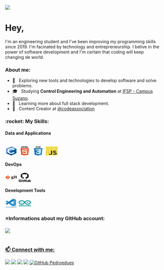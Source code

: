 
![](https://komarev.com/ghpvc/?username=pedroedues&color=006bed)

<h1> Hey,</h1>
<p> I'm an engineering student and I've been improving my programming skills since 2019. I'm facinated by technology and entrepreneurship. I belive in the power of software development and I'm certain that coding will keep changing de world.  </p> 
<h3> About me:</h3>

- 🤔 &nbsp; Exploring new tools and technologies to develop software and solve problems.
- 🎓 &nbsp; Studying **Control Engineering and Automation** at <a href="http://szn.ifsp.edu.br/portal2/">IFSP - Campus Suzano</a>.
- :construction: &nbsp; Learning more about full stack development.
- :rocket: &nbsp; Content Creator at <a href="https://www.instagram.com/codeassociation/">@codeassociation</a>

<h3>:rocket:&nbsp;My Skills: </h3>
<h4>Data and Applications</h4>
<div style="display: inline_block"><br>
  <img align="center" alt="C" height="30" width="40" src="https://raw.githubusercontent.com/devicons/devicon/master/icons/c/c-original.svg">
  <img align="center" alt="HTML" height="30" width="40" src="https://raw.githubusercontent.com/devicons/devicon/master/icons/html5/html5-original-wordmark.svg">
  <img align="center" alt="CSS" height="30" width="40" src="https://raw.githubusercontent.com/devicons/devicon/master/icons/css3/css3-original-wordmark.svg">
  <img align="center" alt="Js" height="30" width="40" src="https://raw.githubusercontent.com/devicons/devicon/9f4f5cdb393299a81125eb5127929ea7bfe42889/icons/javascript/javascript-original.svg">
  </div>
  
<!--   ![C](https://img.shields.io/badge/-C-333333?style=flat&logo=C&logoColor=00599C)
  ![HTML5](https://img.shields.io/badge/-HTML5-333333?style=flat&logo=HTML5)
  ![CSS](https://img.shields.io/badge/-CSS-333333?style=flat&logo=CSS3&logoColor=1572B6)
  <code><img src="https://img.shields.io/badge/C-F7DF1E?style=for-the-badge&logo=C&logoColor=black"/></code> -->


<h4>DevOps</h4>
  <div>
  <img align="center" alt="GIT" height="30" width="40" src="https://github.com/devicons/devicon/blob/master/icons/git/git-original-wordmark.svg">
  <img align="center" alt="GITHUB" height="30" width="40" src="https://github.com/devicons/devicon/blob/master/icons/github/github-original-wordmark.svg">
<!--   ![Git](https://github.com/devicons/devicon/blob/master/icons/git/git-original.svg)
  ![GitHub](https://img.shields.io/badge/-GitHub-333333?style=flat&logo=github) -->
  </div>
<h4>Development Tools</h4>
  <div>
    <img align="center" alt="VISUAL-STUDIO" height="30" width="40" src="https://github.com/devicons/devicon/blob/master/icons/vscode/vscode-original-wordmark.svg">
    <img align="center" alt="ARDUINO" height="30" width="40" src="https://github.com/devicons/devicon/blob/master/icons/arduino/arduino-original-wordmark.svg">
  </div>
  
<!--   ![Visual Studio Code](https://img.shields.io/badge/-Visual%20Studio%20Code-333333?style=flat&logo=visual-studio-code&logoColor=007BCC)
  ![Arduino](https://img.shields.io/badge/-Arduino-333333?style=flat&logo=arduino&logoColor=00989d) -->

<h3>⭐Informations about my GitHub account: </h3>
<div >
<a href="https://github.com/pedroedues">
  <img height="180em" src="https://github-readme-stats.vercel.app/api?username=pedroedues&theme=chartreuse-dark&show_icons=true" />
<!--   <img height="180em" src="https://github-readme-stats.vercel.app/api/top-langs/?username=pedroedues&layout=compact&langs_count=16&theme=chartreuse-dark"/> -->

  </div>
<br>

<h3>📫&nbsp;Connect with me:</h3> 


<a href="https://instagram.com/codeassociation" target="_blank"><img src="https://img.shields.io/badge/-Instagram-%23E4405F?style=for-the-badge&logo=instagram&logoColor=white" target="_blank"></a>
 <a href="https://discord.gg/FpkTemneZF" target="_blank"><img src="https://img.shields.io/badge/Discord-7289DA?style=for-the-badge&logo=discord&logoColor=white" target="_blank"></a> 
  <a href = "mailto:espedrosantos@gmail.com"><img src="https://img.shields.io/badge/-Gmail-c5221e?style=for-the-badge&logo=Gmail&logoColor=white&link=mailto:espedrosantos@gmail.com" target="_blank"></a>
  <a href="https://www.linkedin.com/in/pedro-eduardo/" target="_blank"><img src="https://img.shields.io/badge/-LinkedIn-%230077B5?style=for-the-badge&logo=linkedin&logoColor=white" target="_blank"></a>
  [![GitHub Pedroedues]( https://img.shields.io/github/followers/pedroedues?label=follow&style=for-the-badge&logo=github)](https://github.com/pedroedues)
